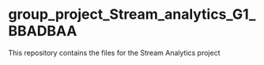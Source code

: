 # group_project_Stream_analytics_G1_BBADBAA
This repository contains the files for the Stream Analytics project
